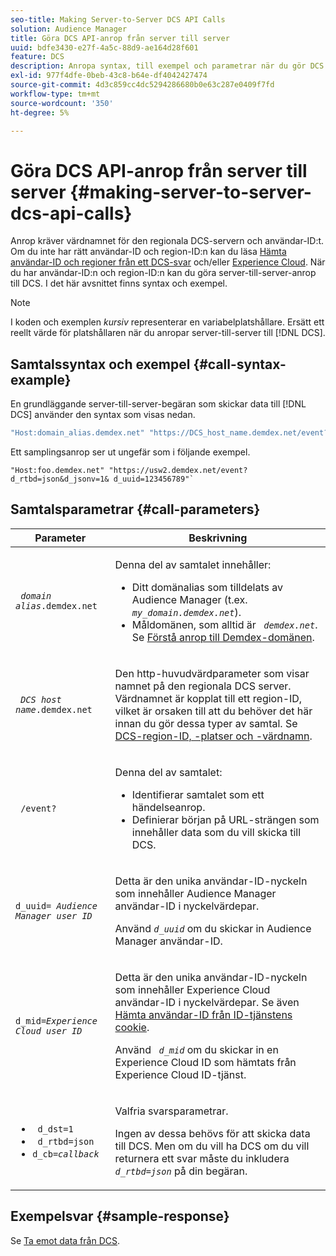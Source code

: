 ```yaml
---
seo-title: Making Server-to-Server DCS API Calls
solution: Audience Manager
title: Göra DCS API-anrop från server till server
uuid: bdfe3430-e27f-4a5c-88d9-ae164d28f601
feature: DCS
description: Anropa syntax, till exempel och parametrar när du gör DCS API-anrop från server till server
exl-id: 977f4dfe-0beb-43c8-b64e-df4042427474
source-git-commit: 4d3c859cc4dc5294286680b0e63c287e0409f7fd
workflow-type: tm+mt
source-wordcount: '350'
ht-degree: 5%

---
```


# Göra DCS API-anrop från server till server {#making-server-to-server-dcs-api-calls}

Anrop kräver värdnamnet för den regionala DCS-servern och användar-ID:t. Om du inte har rätt användar-ID och region-ID:n kan du läsa [Hämta användar-ID och regioner från ett DCS-svar](/help/using/api/dcs-intro/dcs-s2s/dcs-aam-ids.md) och/eller [Experience Cloud](/help/using/api/dcs-intro/dcs-s2s/dcs-mcid-ids.md). När du har användar-ID:n och region-ID:n kan du göra server-till-server-anrop till DCS. I det här avsnittet finns syntax och exempel.

>[!NOTE]
>
>I koden och exemplen *kursiv* representerar en variabelplatshållare. Ersätt ett reellt värde för platshållaren när du anropar server-till-server till [!DNL DCS].

## Samtalssyntax och exempel {#call-syntax-example}

En grundläggande server-till-server-begäran som skickar data till [!DNL DCS] använder den syntax som visas nedan.

```js
"Host:domain_alias.demdex.net" "https://DCS_host_name.demdex.net/event?d_rtbd=json&d_jsonv=1&d_uuid=userID
```

Ett samplingsanrop ser ut ungefär som i följande exempel.

```
"Host:foo.demdex.net" "https://usw2.demdex.net/event?d_rtbd=json&d_jsonv=1& d_uuid=123456789"`
```

## Samtalsparametrar {#call-parameters}

<table id="table_3AF4466009B64F0C9CBE7904A4096E0C"> 
 <thead> 
  <tr> 
   <th colname="col1" class="entry"> Parameter </th> 
   <th colname="col2" class="entry"> Beskrivning </th> 
  </tr> 
 </thead>
 <tbody> 
  <tr> 
   <td colname="col1"> <p><code> <i>domain alias</i>.demdex.net</code> </p> </td> 
   <td colname="col2"> <p>Denna del av samtalet innehåller: </p> <p> 
     <ul id="ul_3EDA9C7BA6794D06BCB07A75A9BD2372"> 
      <li id="li_74624CA78D6F4536A8164AE1FA1DECB9">Ditt domänalias som tilldelats av <span class="keyword"> Audience Manager</span> (t.ex. <i><code> my_domain.demdex.net</code></i>). </li> 
      <li id="li_08ABE91CA247403AA480B3FB4BEF83BA">Måldomänen, som alltid är <i><code> demdex.net</code></i>. Se <a href="../../../reference/demdex-calls.md">Förstå anrop till Demdex-domänen</a>. </li> 
     </ul> </p> </td> 
  </tr> 
  <tr> 
   <td colname="col1"> <p><code> <i>DCS host name</i>.demdex.net</code> </p> </td> 
   <td colname="col2"> <p>Den http-huvudvärdparameter som visar namnet på den regionala <span class="wintitle"> DCS</span> server. Värdnamnet är kopplat till ett region-ID, vilket är orsaken till att du behöver det här innan du gör dessa typer av samtal. Se <a href="../../../api/dcs-intro/dcs-api-reference/dcs-regions.md"> DCS-region-ID, -platser och -värdnamn</a>. </p> </td> 
  </tr> 
  <tr> 
   <td colname="col1"> <p><code> /event?</code> </p> </td> 
   <td colname="col2"> <p>Denna del av samtalet: </p> <p> 
     <ul id="ul_6332444A305A4F12A7CBE471CA508516"> 
      <li id="li_1C5C111B2B0E4621B3FC0C20D6516041">Identifierar samtalet som ett händelseanrop. </li> 
      <li id="li_DBCE9B1C70604A629ECD7AC0A9052198">Definierar början på URL-strängen som innehåller data som du vill skicka till DCS. </li> 
     </ul> </p> </td> 
  </tr> 
  <tr> 
   <td colname="col1"> <p><code>d_uuid= <i>Audience Manager user ID</i></code> </p> </td> 
   <td colname="col2"> <p>Detta är den unika användar-ID-nyckeln som innehåller <span class="keyword"> Audience Manager</span> användar-ID i nyckelvärdepar. </p> <p>Använd <code><i>d_uuid</i></code> om du skickar in <span class="keyword"> Audience Manager</span> användar-ID. </p> </td>
  </tr> 
  <tr> 
   <td colname="col1"> <p><code>d_mid=<i>Experience Cloud user ID</i></code> </p> </td> 
   <td colname="col2"> <p>Detta är den unika användar-ID-nyckeln som innehåller <span class="keyword"> Experience Cloud</span> användar-ID i nyckelvärdepar. Se även <a href="../../../api/dcs-intro/dcs-s2s/dcs-mcid-ids.md#get-user-ids-from-service-cookie"> Hämta användar-ID från ID-tjänstens cookie</a>. </p> <p>Använd <i><code> d_mid</code></i> om du skickar in en <span class="keyword"> Experience Cloud</span> ID som hämtats från <span class="keyword"> Experience Cloud</span> ID-tjänst. </p> </td> 
  </tr> 
  <tr> 
   <td colname="col1"> <p> 
     <ul id="ul_36E2C1A0538D4D2C94DFC1335720A524"> 
      <li id="li_8902EED431CE4F0189A94868FA52DB1F"><code> d_dst=1</code> </li> 
      <li id="li_4B6B29499D444E31808DE0A9AA0442D0"><code> d_rtbd=json</code> </li> 
      <li id="li_3430CD0438604B83BE6437E6EC480816"><code>d_cb=<i>callback</i></code> </li> 
     </ul> </p> </td> 
   <td colname="col2"> <p>Valfria svarsparametrar. </p> <p> Ingen av dessa behövs för att skicka data till <span class="wintitle"> DCS</span>. Men om du vill ha <span class="wintitle"> DCS</span> om du vill returnera ett svar måste du inkludera <i><code> d_rtbd=json</code></i> på din begäran. </p> </td> 
  </tr> 
 </tbody> 
</table>

## Exempelsvar {#sample-response}

Se [Ta emot data från DCS](../../../api/dcs-intro/dcs-event-calls/dcs-url-receive.md).
